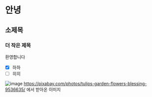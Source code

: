 # 안녕
## 소제목
### 더 작은 제목

환영합니다

- [x] 하하
- [ ] 히히

![image](https://github.com/user-attachments/assets/d66b50bd-b463-4ba1-b158-3e04cbd4ad1e)
https://pixabay.com/photos/tulips-garden-flowers-blessing-9536635/ 에서 받아온 이미지
